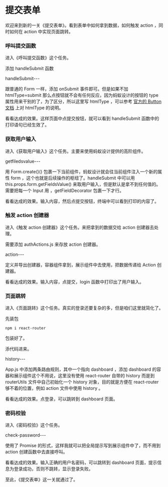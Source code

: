 # 提交表单

欢迎来到新的一关《提交表单》。看到表单中如何拿到数据，如何触发 action ，同时如何在 action 中实现页面跳转。

### 呼叫提交函数

进入《呼叫提交函数》这个任务。

添加 handleSubmit 函数

handleSubmit---

跟普通的 Form 一样，添加 onSubmit 事件即可。但是如果不加 htmlType=submit 那么点按钮就不会有任何反应，因为蚂蚁设计的按钮的 type 属性用来干别的了，为了区分，所以这里写 htmlType ，可以参考 [官方的 Button 文档](https://ant.design/components/button/) 上对 htmlType 的说明。

看看达成的效果。这样页面中点提交按钮，就可以看到 handleSubmit 函数中的打印语句已经生效了。

### 获取用户输入

进入《获取用户输入》这个任务。主要来使用蚂蚁设计提供的高阶组件。

getfiledsvalue---

用 Form.create()() 包裹一下当前组件，蚂蚁设计就会往当前组件注入一个新的属性 form ，这个也就是后续操作的枢纽了。handleSubmit 中可以用 this.props.form.getFieldsValue() 来取用户输入，但是默认是拿不到任何值的。需要把每一个 Input 用 ，getFieldDecorator 包裹一下才行。


看看达成的效果。输入内容，然后点提交按钮，终端中可以看到打印的内容了。

### 触发 action 创建器

进入《触发 action 创建器》这个任务。来把拿到的数据交给 action 创建器去处理。

需要添加 authActions.js 来存放 action 创建器。

action---

定义并导出创建器，容器组件拿到，展示组件中去使用，把数据传递给 Action 创建器。

看看达成的效果。输入内容，点提交，login 函数中打印出了用户输入。

### 页面跳转

进入《页面跳转》这个任务。真实的登录还要复杂的多，但是咱们这里就简化了。

先装包

```
npm i react-router
```

包装好了。

添代码进来。

history---

App.js 中添加两条路由规则，其中一个指向 dashboard ，添加 dashboard 的容器和展示组件这个不用说，这里没有使用 react-router 自带的 history 而是到 routerUtils 文件中自己初始化一个 history 对象，目的就是方便在 react-router 够不着的位置，例如 action 文件中使用 history 。

看看达成的效果。点登录，可以跳转到 dashboard 页面。


### 密码校验

进入《密码校验》这个任务。

check-password---

使用了 Promise 的形式，这样我就可以把全局提示写到展示组件中了，而不用到 action 创建函数中去直接呼叫。

看看达成的效果。输入正确的用户名密码，可以跳转到 dashboard 页面，提示信息为登录成功，否则不跳转，显示登录失败。

至此，《提交表单》这一关就通过了。
